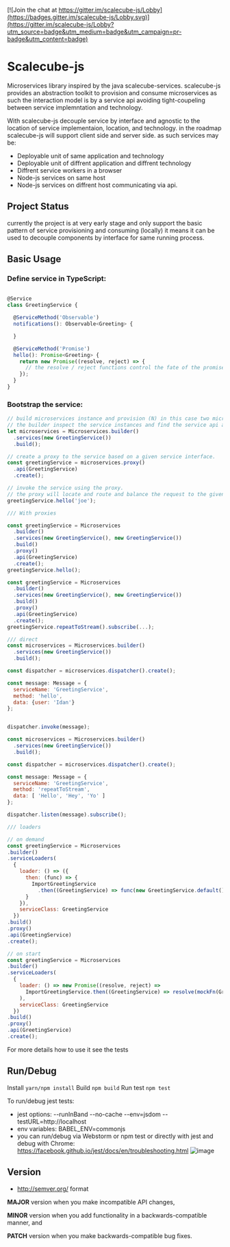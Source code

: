 [![Join the chat at https://gitter.im/scalecube-js/Lobby](https://badges.gitter.im/scalecube-js/Lobby.svg)](https://gitter.im/scalecube-js/Lobby?utm_source=badge&utm_medium=badge&utm_campaign=pr-badge&utm_content=badge)

# Scalecube-js
Microservices library inspired by the java scalecube-services. scalecube-js provides an abstraction toolkit to provision and consume microservices as such the interaction model is by a service api avoiding tight-coupeling between service implemntation and technology.

With scalecube-js decouple service by interface and agnostic to the location of service implementaion, location, and technology.
in the roadmap scalecube-js will support client side and server side. as such services may be:
* Deployable unit of same application and technology
* Deployable unit of diffrent application and diffrent technology
* Diffrent service workers in a browser
* Node-js services on same host
* Node-js services on diffrent host communicating via api.

## Project Status
currently the project is at very early stage and only support the basic pattern of service provisioning and consuming (locally)
it means it can be used to decouple components by interface for same running process.

## Basic Usage

### Define service in TypeScript:
```javascript

@Service
class GreetingService {

  @ServiceMethod('Observable')
  notifications(): Observable<Greeting> {

  }

  @ServiceMethod('Promise')
  hello(): Promise<Greeting> {
    return new Promise((resolve, reject) => {
      // the resolve / reject functions control the fate of the promise
    });
  }
}

```

### Bootstrap the service:
```javascript
// build microservices instance and provision (N) in this case two microservices to play role in our application.
// the builder inspect the service instances and find the service api and register it.
let microservices = Microservices.builder()
  .services(new GreetingService())
  .build();

// create a proxy to the service based on a given service interface.
const greetingService = microservices.proxy()
  .api(GreetingService)
  .create();

// invoke the service using the proxy.
// the proxy will locate and route and balance the request to the given matching instances.
greetingService.hello('joe');
```

```javascript
/// With proxies

const greetingService = Microservices
  .builder()
  .services(new GreetingService(), new GreetingService())
  .build()
  .proxy()
  .api(GreetingService)
  .create();
greetingService.hello();

const greetingService = Microservices
  .builder()
  .services(new GreetingService(), new GreetingService())
  .build()
  .proxy()
  .api(GreetingService)
  .create();
greetingService.repeatToStream().subscribe(...);

/// direct
const microservices = Microservices.builder()
  .services(new GreetingService())
  .build();

const dispatcher = microservices.dispatcher().create();

const message: Message = {
  serviceName: 'GreetingService',
  method: 'hello',
  data: {user: 'Idan'}
};


dispatcher.invoke(message);

const microservices = Microservices.builder()
  .services(new GreetingService())
  .build();

const dispatcher = microservices.dispatcher().create();

const message: Message = {
  serviceName: 'GreetingService',
  method: 'repeatToStream',
  data: [ 'Hello', 'Hey', 'Yo' ]
};

dispatcher.listen(message).subscribe();

/// loaders

// on demand
const greetingService = Microservices
.builder()
.serviceLoaders(
  {
    loader: () => ({
      then: (func) => {
        ImportGreetingService
          .then((GreetingService) => func(new GreetingService.default()))
      }
    }),
    serviceClass: GreetingService
  })
.build()
.proxy()
.api(GreetingService)
.create();

// on start
const greetingService = Microservices
.builder()
.serviceLoaders(
  {
    loader: () => new Promise((resolve, reject) =>
      ImportGreetingService.then((GreetingService) => resolve(mockFn(GreetingService))).catch(e => reject(e))
    ),
    serviceClass: GreetingService
  })
.build()
.proxy()
.api(GreetingService)
.create();

```
For more details how to use it see the tests

## Run/Debug
Install `yarn/npm install`
Build `npm build`
Run test `npm test`

To run/debug jest tests:
* jest options: --runInBand --no-cache --env=jsdom --testURL=http://localhost
* env variables: BABEL_ENV=commonjs
* you can run/debug via Webstorm or npm test or directly with jest and debug with Chrome: https://facebook.github.io/jest/docs/en/troubleshooting.html
![image](https://user-images.githubusercontent.com/4359435/30782375-e134617e-a139-11e7-8100-32f13ed3815f.png)

## Version
* http://semver.org/ format

**MAJOR** version when you make incompatible API changes,

**MINOR** version when you add functionality in a backwards-compatible manner, and

**PATCH** version when you make backwards-compatible bug fixes.
